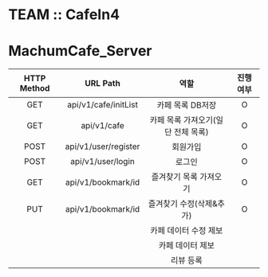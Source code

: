 # TEAM :: CafeIn4
# MachumCafe_Server

| HTTP Method | URL Path           | 역할               | 진행 여부    |
|:-----------:|:------------------:|:-----------------:|:----------:|
|    GET      |api/v1/cafe/initList|카페 목록 DB저장      |     O      |
|    GET      |api/v1/cafe         |카페 목록 가져오기(일단 전체 목록)    |O       |
|    POST     |api/v1/user/register|회원가입             |     O      |
|    POST     |api/v1/user/login   |로그인              |     O       |
|    GET      |api/v1/bookmark/id  |즐겨찾기 목록 가져오기  |     O       |
|    PUT      |api/v1/bookmark/id  |즐겨찾기 수정(삭제&추가)|     O       |
|             |                    |카페 데이터 수정 제보   |             |
|             |                    |카페 데이터 제보       |             |
|             |                    |리뷰 등록            |             |
